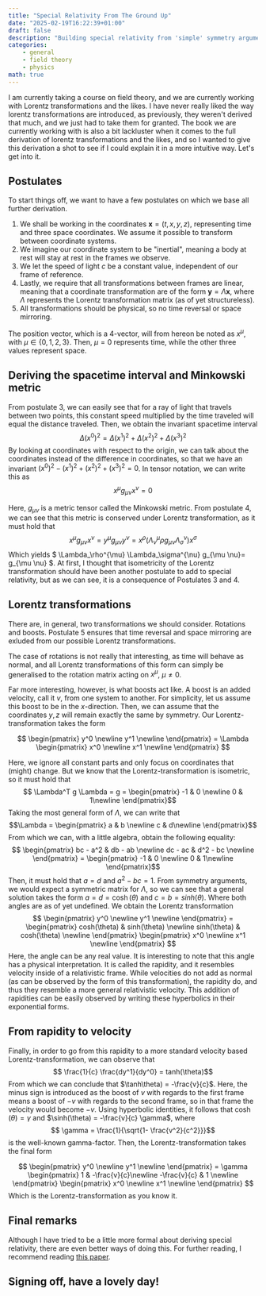 ```yaml
---
title: "Special Relativity From The Ground Up"
date: "2025-02-19T16:22:39+01:00"
draft: false
description: "Building special relativity from 'simple' symmetry arguments"
categories: 
    - general
    - field theory
    - physics
math: true
---
```


I am currently taking a course on field theory, and we are currently working with Lorentz transformations and the likes. I have never really liked the way lorentz transformations are introduced, as previously, they weren't derived that much, and we just had to take them for granted. The book we are currently working with is also a bit lackluster when it comes to the full derivation of lorentz transformations and the likes, and so I wanted to give this derivation a shot to see if I could explain it in a more intuitive way. Let's get into it. 

## Postulates 
To start things off, we want to have a few postulates on which we base all further derivation. 
1. We shall be working in the coordinates  $\mathbf{x} = (t,x,y,z)$, representing time and three space coordinates. We assume it possible to transform between coordinate systems. 
2. We imagine our coordinate system to be "inertial", meaning a body at rest will stay at rest in the frames we observe. 
3. We let the speed of light $c$ be a constant value, independent of our frame of reference. 
4. Lastly, we require that all transformations between frames are linear, meaning that a coordinate transformation are of the form $\mathbf{y} = \Lambda \mathbf{x}$, where $\Lambda$ represents the Lorentz transformation matrix (as of yet structureless). 
5. All transformations should be physical, so no time reversal or space mirroring. 

The position vector, which is a 4-vector, will from hereon be noted as $x^{\mu}$, with $\mu \in \{0,1,2,3\}$. Then, $\mu = 0$ represents time, while the other three values represent space.  

## Deriving the spacetime interval and Minkowski metric
From postulate 3, we can easily see that for a ray of light that travels between two points, this constant speed multiplied by the time traveled will equal the distance traveled. Then, we obtain the invariant spacetime interval $$ \Delta (x^0)^2 = \Delta (x^1)^2 + \Delta (x^2)^2 + \Delta (x^3)^2 $$
By looking at coordinates with respect to the origin, we can talk about the coordinates instead of the difference in coordinates, so that we have an invariant $(x^0)^2 - (x^1)^2 + (x^2)^2 + (x^3)^2 = 0$. In tensor notation, we can write this as $$x^\mu g_{\mu \nu} x^\nu = 0$$

Here, $g_{\mu \nu}$ is a metric tensor called the Minkowski metric. From postulate 4, we can see that this metric is conserved under Lorentz transformation, as it must hold that 
$$ x^\mu g_{\mu \nu} x^\nu = y^\mu g_{\mu \nu} y^\nu =  x^\rho  (\Lambda_\nu^{\mu} \rho g_{\mu \nu}\Lambda_\sigma^\nu)  x^\sigma $$ 
Which yields $ \Lambda_\rho^{\mu} \Lambda_\sigma^{\nu}  g_{\mu \nu}= g_{\mu \nu} $. At first, I thought that isometricity of the Lorentz transformation should have been another postulate to add to special relativity, but as we can see, it is a consequence of Postulates 3 and 4. 

## Lorentz transformations
There are, in general, two transformations we should consider. Rotations and boosts. Postulate 5 ensures that time reversal and space mirroring are exluded from our possible Lorentz transformations. 

The case of rotations is not really that interesting, as time will behave as normal, and all Lorentz transformations of this form can simply be generalised to the rotation matrix acting on $x^\mu$, $\mu \neq 0$. 

Far more interesting, however, is what boosts act like. A boost is an added velocity, call it $v$, from one system to another. For simplicity, let us assume this boost to be in the $x$-direction. Then, we can assume that the coordinates $y,z$ will remain exactly the same by symmetry. Our Lorentz-transformation takes the form 

$$ \begin{pmatrix}
           y^0 \newline
           y^1 \newline
         \end{pmatrix} =
         \Lambda 
         \begin{pmatrix}
           x^0 \newline
           x^1 \newline
         \end{pmatrix}
$$ 


Here, we ignore all constant parts and only focus on coordinates that (might) change. But we know that the Lorentz-transformation is isometric, so it must hold that 
$$ \Lambda^T g \Lambda = g = \begin{pmatrix}
           -1 & 0 
        \newline
           0 & 1\newline
         \end{pmatrix}$$
Taking the most general form of $\Lambda$, we can write that $$\Lambda = \begin{pmatrix}
           a & b 
        \newline
           c & d\newline
         \end{pmatrix}$$
From which we can, with a little algebra, obtain the following equality: 
$$ 
\begin{pmatrix}
        bc - a^2 & db - ab \newline
        dc - ac & d^2 - bc \newline
\end{pmatrix} =
\begin{pmatrix}
           -1 & 0 
        \newline
           0 & 1\newline
\end{pmatrix}$$
Then, it must hold that $a = d$ and $a^2 - bc = 1$. From symmetry arguments, we would expect a symmetric matrix for $\Lambda$, so we can see that a general solution takes the form $a = d = \cosh( \theta )$ and $c = b = sinh(\theta)$. Where both angles are as of yet undefined. 
We obtain the Lorentz transformation 
$$ \begin{pmatrix}
           y^0 \newline
           y^1 \newline
         \end{pmatrix} =
         \begin{pmatrix}
           cosh(\theta) & sinh(\theta) \newline
           sinh(\theta) & cosh(\theta) \newline
         \end{pmatrix}
         \begin{pmatrix}
           x^0 \newline
           x^1 \newline
         \end{pmatrix}
$$ 
Here, the angle can be any real value. It is interesting to note that this angle has a physical interpretation. It is called the rapidity, and it resembles velocity inside of a relativistic frame. While velocities do not add as normal (as can be observed by the form of this transformation), the rapidity do, and thus they resemble a more general relativistic velocity. This addition of rapidities can be easily observed by writing these hyperbolics in their exponential forms. 

## From rapidity to velocity
Finally, in order to go from this rapidity to a more standard velocity based Lorentz-transformation, we can observe that
$$ \frac{1}{c} \frac{dy^1}{dy^0} = tanh(\theta)$$
From which we can conclude that $\tanh\theta) = -\frac{v}{c}$. Here, the minus sign is introduced as the boost of $v$ with regards to the first frame means a boost of $-v$ with regards to the second frame, so in that frame the velocity would become $-v$. Using hyperbolic identities, it follows that $\cosh(\theta) = \gamma$ and $\sinh(\theta) = -\frac{v}{c} \gamma$, where $$ \gamma = \frac{1}{\sqrt{1- \frac{v^2}{c^2}}}$$
is the well-known gamma-factor. Then, the Lorentz-transformation takes the final form

$$ \begin{pmatrix}
           y^0 \newline
           y^1 \newline
         \end{pmatrix} =
         \gamma \begin{pmatrix}
           1 &  -\frac{v}{c}\newline 
           -\frac{v}{c} & 1 \newline
         \end{pmatrix}
         \begin{pmatrix}
           x^0 \newline
           x^1 \newline
         \end{pmatrix}
$$ 
Which is the Lorentz-transformation as you know it. 

## Final remarks
Although I have tried to be a little more formal about deriving special relativity, there are even better ways of doing this. For further reading, I recommend reading [this paper](https://vixra.org/pdf/1510.0123v1.pdf).

## Signing off, have a lovely day!





